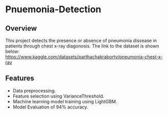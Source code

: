 # Pnuemonia-Detection
## Overview
This project detects the presence or absence of pneumonia dissease in patients through chest x-ray diagonosis. The link to the dataset is shown below: <br>
https://www.kaggle.com/datasets/parthachakraborty/pneumonia-chest-x-ray

## Features
- Data preprocessing.
- Feature selection using VarianceThreshold.
- Machine learning model training using LightGBM.
- Model Evaluation of 94% accuracy.
